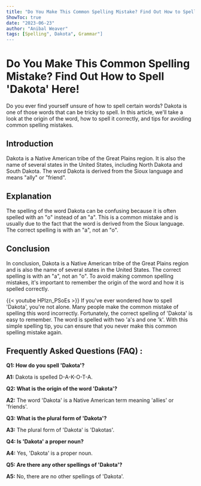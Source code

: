 ```yaml
---
title: "Do You Make This Common Spelling Mistake? Find Out How to Spell 'Dakota' Here!"
ShowToc: true 
date: "2023-06-23"
author: "Anibal Weaver" 
tags: [Spelling", Dakota", Grammar"]
---
```

# Do You Make This Common Spelling Mistake? Find Out How to Spell 'Dakota' Here! 

Do you ever find yourself unsure of how to spell certain words? Dakota is one of those words that can be tricky to spell. In this article, we'll take a look at the origin of the word, how to spell it correctly, and tips for avoiding common spelling mistakes. 

## Introduction 

Dakota is a Native American tribe of the Great Plains region. It is also the name of several states in the United States, including North Dakota and South Dakota. The word Dakota is derived from the Sioux language and means "ally" or "friend". 

## Explanation 

The spelling of the word Dakota can be confusing because it is often spelled with an "o" instead of an "a". This is a common mistake and is usually due to the fact that the word is derived from the Sioux language. The correct spelling is with an "a", not an "o". 

## Conclusion 

In conclusion, Dakota is a Native American tribe of the Great Plains region and is also the name of several states in the United States. The correct spelling is with an "a", not an "o". To avoid making common spelling mistakes, it's important to remember the origin of the word and how it is spelled correctly.

{{< youtube HPlzn_PSoEs >}} 
If you've ever wondered how to spell 'Dakota', you're not alone. Many people make the common mistake of spelling this word incorrectly. Fortunately, the correct spelling of 'Dakota' is easy to remember. The word is spelled with two 'a's and one 'k'. With this simple spelling tip, you can ensure that you never make this common spelling mistake again.

## Frequently Asked Questions (FAQ) :
**Q1: How do you spell 'Dakota'?**

**A1:** Dakota is spelled D-A-K-O-T-A.

**Q2: What is the origin of the word 'Dakota'?**

**A2:** The word 'Dakota' is a Native American term meaning 'allies' or 'friends'.

**Q3: What is the plural form of 'Dakota'?**

**A3:** The plural form of 'Dakota' is 'Dakotas'.

**Q4: Is 'Dakota' a proper noun?**

**A4:** Yes, 'Dakota' is a proper noun.

**Q5: Are there any other spellings of 'Dakota'?**

**A5:** No, there are no other spellings of 'Dakota'.





